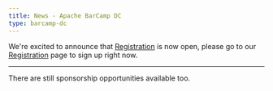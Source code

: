 ```yaml
---
title: News - Apache BarCamp DC
type: barcamp-dc
---
```


We're excited to announce that [Registration](registration.html) is now open, please go to our 
[Registration](registration.html) page to sign up right now.

---

There are still sponsorship opportunities available too.
